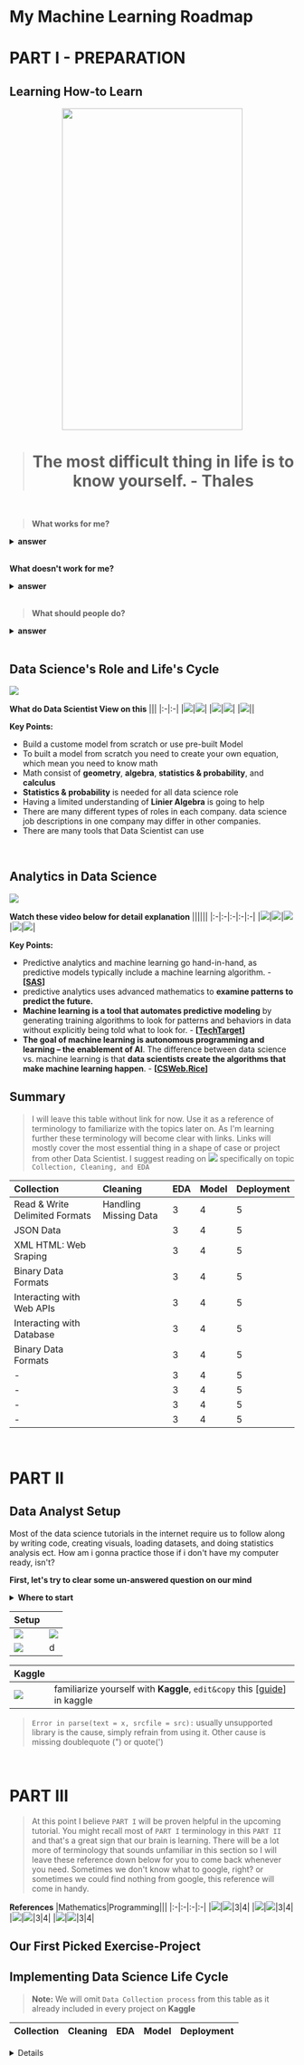 # My Machine Learning Roadmap


# PART I - PREPARATION
## Learning How-to Learn

<p align="center">
<img width="319" height="568" src="https://raw.githubusercontent.com/wjudho/wjudho/main/images/J2.png">
</p>
<center>

> # The most difficult thing in life is to know yourself. - **Thales**

</center>
<br>

>**What works for me?**

<details><summary><strong>answer</strong></summary>

- I don't understand math since high school, even so I still learn machine learning just because we are living in a world where climate change is getting real by days, where AI took our job, and excel was the only thing i've work on for the past 8 years
- Took [![](https://img.shields.io/badge/-Google&nbsp;Data&nbsp;Analytics&nbsp;Professional&nbsp;Certificate-0056D2?style=flat-square&logo=Coursera&logoColor=white)](https://www.coursera.org/professional-certificates/google-data-analytics) was my most logic & best decision. it took me less than a month to finish the course. The best part of this course is their final exam which require me to put portfolio on **Kaggle**. The place where i learned that there are so many Data Scientist that show case their work for free, can you imagine reading people's work and learn that that can actually be copied to you to exercise.

> I've read the syllabus, they don't mention anything about modelling or machine learning

Right, because their course teaching materials are aimed at educating a Junior Data Analyst. `see analytics in data science specific on Descriptve and Diagnostic explanation since those are what mostly cover by Google Data Analytics Certificate`

**Back to Kaggle**

- Documenting my portfolio in `kaggle` and `github` tremendously help me preserved the experience. I do forget syntax every now and then, but i know where to look. Since then i've never take notes anymore.
- In a course, I usually skip the theory straight into question, `fail faster fail smarter`. `Get the problem quick, then look for an answer`. If i know what they're trying to solve it would mean real-world problem. 
- I prefer `end-to-end project` where the gave tutorial on project based from start to finish (example: data science project ETL & EDA from Excel, SQL, Tableau, then Python). My brain processing `General to Detail` or `macro to micro` faster.
- Everytime I try to learn something new, i always force myself to understand from general perspective first then look for specific detail later. Some people may call it `reverse-engineer`. By doing that everytime i look for detail, since I remember the general view, my brain always try to spot the missing information better than doing the opposite.
- Always start a book from introductory page. The Author usually mention like: 
  - `who should read this book` or 
  - `what this book cover and not` or 
  - `what this book assuming reader's prerequisite knowledge`. 
</details><br>

**What doesn't work for me?**

<details><summary><strong>answer</strong></summary>

- Reading a book without without a proper research on topics is like a man on a jungle for me. I tried read `Python for data analysis` back when i wasn't aware the purpose of handling missing data. We remove the missing value, so what? it's daunting back then, since i have no knowledge on data science `theres to much unanswered 5W+1H` it overwhelmed me. I didn't know where to start. Even hours of googling didn't help because there were no `structured big picture`.
- i took several interactive online course on `Python, R, SQL` a few were finished most were left unfinished. To those which i finished, just after a few months i forgot what i've learned.
- I tried to memorize code, turned out there are too many syntax and variation i couldn't even keeping up. [![](https://img.shields.io/badge/-Do&nbsp;not&nbsp;Memorize&nbsp;Code&nbsp;Just&nbsp;Google&nbsp;it&nbsp;&#8208;&nbsp;Krish&nbsp;Naik-FF0000?style=flat-square&logo=Youtube&logoColor=white)](https://www.youtube.com/watch?v=AavXBoxTCIA)

> I hear and I forget. I see and I remember. I do and I understand. - **Confucius**
- Watching tutorial most of the time doesn't work for me. I wish it would, but everytime i learn basic function in python it makes me sleepy.
- i took [![](https://img.shields.io/badge/-Basic&nbsp;Algebra&nbsp;Introduction&nbsp;Crash&nbsp;Course-FF0000?style=flat-square&logo=Youtube&logoColor=white)](https://www.youtube.com/watch?v=grnP3mduZkM)&nbsp;[![](https://img.shields.io/badge/-Mathematics&nbsp;for&nbsp;Machine&nbsp;Learning-0F4C75?style=flat-square&logo=learn&logoColor=white)](https://mml-book.com/)&nbsp;[![](https://img.shields.io/badge/-Essense&nbsp;of&nbsp;Linier&nbsp;Algebra-FF0000?style=flat-square&logo=Youtube&logoColor=white)](https://www.youtube.com/playlist?list=PLZHQObOWTQDPD3MizzM2xVFitgF8hE_ab) which are very recommended by a lot of people on the internet. 
>The problem is, i couldn't imagine the real world application on those math, simply because i learned best by copying or duplicate other people's work. I learned best when there's a problem and solution to solve it. 

**Let me rephrase it this way**

> I know `1 + 1 = 2`, I don't know what to do with it. Then somebody gave me a problem `Wis, i need you to count how many PC's we've been sold this month?` suddenly those connect. 

The problem is from the data science perspective `i don't know how to count`, and `have no idea what the problem are`. I can learn how to count but i'm afraid it will took me a long time to get to the problem.

> What if I learn by doing. Go straight to the problem, then search tutorial on how to count.

The second problem arise. There are far too many variation in using operators `(*/+-)`. Do I have to remember all of those calculations exercise? on the other hand Machine Learning in itself has far too many algorithm to study, it doesn't stop there, when pre-built algorithm proved to be inadequate, Data Scientist will actually built their own equation and using it as a model for their machine learning algorithm. 

> That thought lead me to think: "is tutorial enough ?"

**Think for a second!**

> how can i give you iPhone11 if i don't have prototipe 1,2,3,...10. “The iPhone was designed to be a super slick phone in Steve Jobs' mind,” but then they want to give it music player, then camera, then navigation, then into the culturally dominant, world-eating phenomenon that it is today. They desire results!

**Which leads me to conclusion**

> The quickest way to learn is to look at others who learned it before me. Learn just enough to do the work, probably how to read code, how to follow the tutorial, then work on portfolio 1,2,3,4,..10 i don't care how many, until confidence built-up, then move on

here's the thing, sometimes i stumbled upon a dataset in kaggle, and don't understand what their codes supposed to do, then i google it until it makes sense, often i google for half a day but no result, `i realize i jumped too far. I know Ishouldn't carelessly exercising a case without proper preparation or research.`

> this is where documenting our work in github and kaggle are important. it teachs me that writing actually helps to spot lacks in my knowledge and understanding. Have you ever been in a situation where you've learned a material, but couldn't explain to others.

> This is why people documenting their youtube channel. Some people decide to write, some speak to camera, others create a course. Learn by teachs it to others.

</details><br>

> **What should people do?**

<details><summary><strong>answer</strong></summary>

- Understand you, what you have what you lack
- Creates a small win and confidence (for me getting a certificate really boost by a lot)
- Always remember to `learn just enough`, because learning to code is daunting and most people says overwhelming by how many the technology and programming-language they need to learn in order to do their job. `This is not an act of limiting our capabilities`, 

> I know my limitation, Data Science is not a goal, it is a journey. 

So are you doing sprint or marathon, which one are you?

- Learn to rest, not to quit. Quit only if you don't like the idea of this job role.

**Disclaimer:**
> Don't take advice from me, i'm just trying to learn what works for me. It may or may not work for you.

throughout this entire `Roadmap` we will focusing on curating Data Scientist's work on kaggle. Be it their steps, their library, their model, their visualization, their thought process. At the end of the day there's a saying:
<br>

>“Repetition is the mother of learning, the father of action, which makes it the architect of accomplishment.” - **Zig Ziglar**

</details><br>

## Data Science's Role and Life's Cycle

![](https://raw.githubusercontent.com/wjudho/wjudho/main/images/ML%20DS%20AI.png)

**What do Data Scientist View on this**
|||
|:-|:-|
|[![](https://img.shields.io/badge/-Data&nbsp;Science&nbsp;Role&nbsp;&#8208;&nbsp;Ken&nbsp;Jee-FF0000?style=flat-square&logo=Youtube&logoColor=white)](https://www.youtube.com/watch?v=BZFfNwj7JhE)|[![](https://img.shields.io/badge/-Data&nbsp;Science&nbsp;Role&nbsp;&#8208;&nbsp;Krish&nbsp;Naik-FF0000?style=flat-square&logo=Youtube&logoColor=white)](https://www.youtube.com/watch?v=8LZYMd4MYI0)|
|[![](https://img.shields.io/badge/-Data&nbsp;Science&nbsp;Life&nbsp;Cycle&nbsp;&#8208;&nbsp;Krish&nbsp;Naik-FF0000?style=flat-square&logo=Youtube&logoColor=white)](https://www.youtube.com/watch?v=jkoOpXaD0H4)|[![](https://img.shields.io/badge/-Implementation&nbsp;Data&nbsp;Science&nbsp;&#8208;&nbsp;Krish&nbsp;Naik-FF0000?style=flat-square&logo=Youtube&logoColor=white)](https://www.youtube.com/watch?v=Qz7erR3zVUc)|
|[![](https://img.shields.io/badge/-Do&nbsp;You&nbsp;Need&nbsp;Math&nbsp;for&nbsp;Data&nbsp;Science&nbsp;&#x2047;&nbsp;&#8208;&nbsp;Sundas&nbsp;Khalid-FF0000?style=flat-square&logo=Youtube&logoColor=white)](https://www.youtube.com/watch?v=jjidSjVnOLk)||

**Key Points:**
- Build a custome model from scratch or use pre-built Model
- To built a model from scratch you need to create your own equation, which mean you need to know math
- Math consist of **geometry**, **algebra**, **statistics & probability**, and **calculus**
- **Statistics & probability** is needed for all data science role
- Having a limited understanding of **Linier Algebra** is going to help 
- There are many different types of roles in each company. data science job descriptions in one company may differ in other companies. 
- There are many tools that Data Scientist can use 
<br>

## Analytics in Data Science

![](https://raw.githubusercontent.com/wjudho/wjudho/main/images/Site%20Map.png)


**Watch these video below for detail explanation**
||||||
|:-|:-|:-|:-|:-|
|[![](https://img.shields.io/badge/-DataScience-FF0000?style=flat-square&logo=Youtube&logoColor=white)](https://www.youtube.com/watch?v=24G_pfcl3qE)|[![](https://img.shields.io/badge/-Descriptive-FF0000?style=flat-square&logo=Youtube&logoColor=white)](https://www.youtube.com/watch?v=cHGhSj_Ax-0)|[![](https://img.shields.io/badge/-Diagnostic-FF0000?style=flat-square&logo=Youtube&logoColor=white)](https://www.youtube.com/watch?v=BPshmz9qxxU)|[![](https://img.shields.io/badge/-Predictive-FF0000?style=flat-square&logo=Youtube&logoColor=white)](https://www.youtube.com/watch?v=4y6fUC56KPw)|[![](https://img.shields.io/badge/-Prescriptive-FF0000?style=flat-square&logo=Youtube&logoColor=white)](https://www.youtube.com/watch?v=046dYegfGrc&list=PLwM2SFDcolcK9WIpn50JkELC0grYP5Pyu&index=3)|

**Key Points:**
- Predictive analytics and machine learning go hand-in-hand, as predictive models typically include a machine learning algorithm. - **[[SAS](https://www.sas.com/en_gb/insights/articles/analytics/a-guide-to-predictive-analytics-and-machine-learning.html)]**
- predictive analytics uses advanced mathematics to **examine patterns to predict the future.** 
-  **Machine learning is a tool that automates predictive modeling** by generating training algorithms to look for patterns and behaviors in data without explicitly being told what to look for. - **[[TechTarget](https://www.techtarget.com/searchenterpriseai/feature/Machine-learning-and-predictive-analytics-work-better-together)]**
- **The goal of machine learning is autonomous programming and learning – the enablement of AI**. The difference between data science vs. machine learning is that **data scientists create the algorithms that make machine learning happen**. - **[[CSWeb.Rice](https://csweb.rice.edu/academics/graduate-programs/online-mds/blog/data-science-vs-ai-and-ml)]**

## Summary

>I will leave this table without link for now. Use it as a reference of terminology to familiarize with the topics later on. As I'm learning further these terminology will become clear with links. Links will mostly cover the most essential thing in a shape of case or project from other Data Scientist. I suggest reading on [![](https://img.shields.io/badge/-Python&nbsp;for&nbsp;Data&nbsp;Analysis3E-0F4C75?style=flat-square&logo=Python&logoColor=white)](https://wesmckinney.com/book/) specifically on topic `Collection, Cleaning, and EDA` 

|Collection|Cleaning|EDA|Model|Deployment|
|:-|:-|:-|:-|:-|
|Read & Write Delimited Formats|Handling Missing Data|3|4|5|
|JSON Data||3|4|5|
|XML HTML: Web Sraping||3|4|5|
|Binary Data Formats||3|4|5|
|Interacting with Web APIs||3|4|5|
|Interacting with Database||3|4|5|
|Binary Data Formats||3|4|5|
|-||3|4|5|
|-||3|4|5|
|-||3|4|5|
|-||3|4|5|

<br>

# PART II

## Data Analyst Setup
Most of the data science tutorials in the internet require us to follow along by writing code, creating visuals, loading datasets, and doing statistics analysis ect. How am i gonna practice those if i don't have my computer ready, isn't? 
<br>

**First, let's try to clear some un-answered question on our mind**

<details><summary><strong>Where to start</strong></summary>

- Usually i would suggest by asking where would you like to work on the project?

</details>


|Setup||
|:-|:-|
|[![](https://img.shields.io/badge/-RMarkdown:&nbsp;Knit&nbsp;to&nbsp;HTML-FF0000?style=flat-square&logo=Youtube&logoColor=white)](https://www.youtube.com/watch?v=DNS7i2m4sB0)|[![](https://img.shields.io/badge/-GithubDesktop&#x0326;&nbsp;Git&#x0326;&nbsp;&&nbsp;GithubPages-FF0000?style=flat-square&logo=Youtube&logoColor=white)](https://www.youtube.com/watch?v=8Dd7KRpKeaE&t=315s)|
|[![](https://img.shields.io/badge/-RStudio&#x0326;&nbsp;Python&#x0326;&nbsp;SQL-FF0000?style=flat-square&logo=Youtube&logoColor=white)](https://www.youtube.com/watch?v=LwazHUkU5IQ&list=RDCMUCvZnwzmc3m1Eush-Or8Z6DA&index=1)|d|

|Kaggle||
|:-|:-|
|[![](https://img.shields.io/badge/-RMarkdown&nbsp;in&nbsp;Kaggle-20BEFF?style=flat-square&logo=Kaggle&logoColor=white)](https://www.kaggle.com/code/datasniffer/how-to-make-rmarkdown-work-in-kaggle/report)|familiarize yourself with **Kaggle**, `edit&copy` this [[guide](https://www.kaggle.com/code/tavoosi/a-beginner-s-guide-to-machine-learning-with-r)] in kaggle|
>`Error in parse(text = x, srcfile = src):` usually unsupported library is the cause, simply refrain from using it. Other cause is missing doublequote (") or quote(')
<br>


# PART III

> At this point I believe `PART I` will be proven helpful in the upcoming tutorial. You might recall most of `PART I` terminology in this `PART II` and that's a great sign that our brain is learning. There will be a lot more of terminology that sounds unfamiliar in this section so I will leave these reference down below for you to come back whenever you need. Sometimes we don't know what to google, right? or sometimes we could find nothing from google, this reference will come in handy.

**References**
|Mathematics|Programming|||
|:-|:-|:-|:-|
|[![](https://img.shields.io/badge/-Complete&nbsp;Statistics&nbsp;&#8208;&nbsp;Krish&nbsp;Naik-FF0000?style=flat-square&logo=Youtube&logoColor=white)](https://youtu.be/LZzq1zSL1bs)|[![](https://img.shields.io/badge/-R&nbsp;and&nbsp;Python&nbsp;&#8208;&nbsp;StatisticsGlobe-181717?style=flat-square&logo=Python&logoColor=white)](https://statisticsglobe.com/)|3|4|
|[![](https://img.shields.io/badge/-Linier&nbsp;Algebra&nbsp;Vector&nbsp;and&nbsp;Scalar&nbsp;&#8208;&nbsp;Krish&nbsp;Naik-FF0000?style=flat-square&logo=Youtube&logoColor=white)](https://youtube.com/playlist?list=PLZoTAELRMXVPBpoH5ulyHNst0hX_LzWH3)|[![](https://img.shields.io/badge/-LearnPython&nbsp;Fundamental-181717?style=flat-square&logo=Python&logoColor=white)](https://learnpython.org/)|3|4|
|[![](https://img.shields.io/badge/-Essense&nbsp;of&nbsp;Linier&nbsp;Algebra&#8208;&nbsp;3blue1brow-FF0000?style=flat-square&logo=Youtube&logoColor=white)](https://www.youtube.com/playlist?list=PLZHQObOWTQDPD3MizzM2xVFitgF8hE_ab)|[![](https://img.shields.io/badge/-Pandas&nbsp;Dataframe&nbsp;Doc&nbsp;&#8208;&nbsp;PyData-181717?style=flat-square&logo=Pandas&logoColor=white)](https://pandas.pydata.org/docs/reference/api/pandas.DataFrame.html)|3|4|
|[![](https://img.shields.io/badge/-Basic&nbsp;Algebra&#8208;&nbsp;OrganicChemistryTutor-FF0000?style=flat-square&logo=Youtube&logoColor=white)](https://youtube.com/playlist?list=PL0o_zxa4K1BUeF2o-MlNpbRiS-oE2Kn6J)|[![](https://img.shields.io/badge/-Intro&nbsp;to&nbsp;SQL&#8208;&nbsp;KhanAcademy-14BF96?style=flat-square&logo=KhanAcademy&logoColor=white)](https://www.khanacademy.org/computing/computer-programming/sql)|3|4|

## Our First Picked Exercise-Project

## Implementing Data Science Life Cycle

> **Note:** We will omit `Data Collection process` from this table as it already included in every project on **Kaggle**
> 
|Collection|Cleaning|EDA|Model|Deployment|
|:-|:-|:-|:-|:-|






















<details>

## Algorithm

|![](https://miro.medium.com/max/1400/1*8wU0hfUY3UK_D8Y7tbIyFQ.png) |
|:--:|
|<b>https://towardsdatascience.com/coding-deep-learning-for-beginners-types-of-machine-learning-b9e651e1ed9d</b>|

|![](https://raw.githubusercontent.com/caiyongji/MachineLearningCheatsheets/main/images/machine-learning-cheet-sheet-2.png) |
|:--:|
|<b>https://github.com/caiyongji/MachineLearningCheatsheets</b>|

## Data Analyst Setup
Most of the data science tutorials in the internet require us to follow along by writing code, creating visuals, loading datasets, and doing statistics analysis ect. How am i gonna practice those if i don't have my computer ready, isn't? 
<br>
|Setup||
|:-|:-|
|[![](https://img.shields.io/badge/-RMarkdown:&nbsp;Knit&nbsp;to&nbsp;HTML-FF0000?style=flat-square&logo=Youtube&logoColor=white)](https://www.youtube.com/watch?v=DNS7i2m4sB0)|[![](https://img.shields.io/badge/-GithubDesktop&#x0326;&nbsp;Git&#x0326;&nbsp;&&nbsp;GithubPages-FF0000?style=flat-square&logo=Youtube&logoColor=white)](https://www.youtube.com/watch?v=8Dd7KRpKeaE&t=315s)|
|[![](https://img.shields.io/badge/-RStudio&#x0326;&nbsp;Python&#x0326;&nbsp;SQL-FF0000?style=flat-square&logo=Youtube&logoColor=white)](https://www.youtube.com/watch?v=LwazHUkU5IQ&list=RDCMUCvZnwzmc3m1Eush-Or8Z6DA&index=1)|d|

|Kaggle||
|:-|:-|
|[![](https://img.shields.io/badge/-RMarkdown&nbsp;in&nbsp;Kaggle-20BEFF?style=flat-square&logo=Kaggle&logoColor=white)](https://www.kaggle.com/code/datasniffer/how-to-make-rmarkdown-work-in-kaggle/report)|familiarize yourself with **Kaggle**, `edit&copy` this [[guide](https://www.kaggle.com/code/tavoosi/a-beginner-s-guide-to-machine-learning-with-r)] in kaggle|
>`Error in parse(text = x, srcfile = src):` usually unsupported library is the cause, simply refrain from using it. Other cause is missing doublequote (") or quote(')
<br>

**UNDER MAINTENANCE**
--------------------------------------

## Steps in Machine Learning

||||
|:-|:-|:-|
|[![](https://img.shields.io/badge/-Introduction&nbsp;to&nbsp;Correlation-FF0000?style=flat-square&logo=Youtube&logoColor=white)](https://www.youtube.com/watch?v=dsyTQNUvqH0)|[![](https://img.shields.io/badge/-Linier&nbsp;Algebra&nbsp;(Scalar,&nbsp;&nbsp;Vector)&nbsp;&#x2010;1-FF0000?style=flat-square&logo=Youtube&logoColor=white)](https://www.youtube.com/watch?v=cB3ycWAaznA&list=PLZoTAELRMXVPBpoH5ulyHNst0hX_LzWH3&index=1)|[![](https://img.shields.io/badge/-Linier&nbsp;Algebra&nbsp;:Scalar,&nbsp;Vector&nbsp;&#x2010;2-FF0000?style=flat-square&logo=Youtube&logoColor=white)](https://www.youtube.com/watch?v=lxSBH6p0v1U&list=PLZoTAELRMXVPBpoH5ulyHNst0hX_LzWH3&index=2)|


### wad

##
</details>